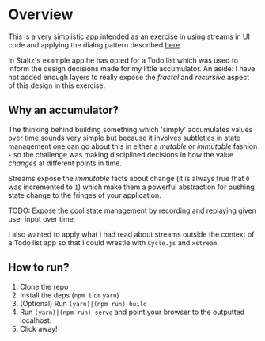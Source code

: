 # Overview

This is a very simplistic app intended as an exercise in using streams in UI code and applying the dialog pattern described [here](https://staltz.com/unidirectional-user-interface-architectures.html).

In Staltz's example app he has opted for a Todo list which was used to inform the design decisions made for my little accumulator. An aside: I have not added enough layers to really expose the _fractal_ and _recursive_ aspect of this design in this exercise.

## Why an accumulator?

The thinking behind building something which 'simply' accumulates values over time sounds very simple but because it involves subtleties in state management one can go about this in either a _mutable_ or _immutable_ fashion - so the challenge was making disciplined decisions in how the value _changes_ at different points in time.

Streams expose the _immutable_ facts about change (it is always true that `0` was incremented to `1`) which make them a powerful abstraction for pushing state change to the fringes of your application.

TODO: Expose the cool state management by recording and replaying given user input over time.

I also wanted to apply what I had read about streams outside the context of a Todo list app so that I could wrestle with `Cycle.js` and `xstream`.

## How to run?

1. Clone the repo
2. Install the deps (`npm i` or `yarn`)
3. (Optional) Run `(yarn)|(npm run) build`
4. Run `(yarn)|(npm run) serve` and point your browser to the outputted localhost.
5. Click away!